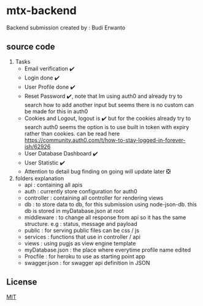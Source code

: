 # mtx-backend

Backend submission created by : Budi Erwanto

## source code

1. Tasks
   - Email verification ✔️
   - Login done ✔️
   - User Profile done ✔️
   - Reset Password ✔️, note that Im using auth0 and already try to search how to add another input but seems there is no custom can be made for this in auth0 
   - Cookies and Logout, logout is ✔️ but for the cookies already try to search auth0 seems the option is to use built in token with expiry rather than cookies. can be read here https://community.auth0.com/t/how-to-stay-logged-in-forever-ish/62926
   - User Database Dashboard ✔️
   - User Statistic ✔️
   - Attention to detail bug finding on going will update later ❎
2. folders explanation
   - api : containing all apis
   - auth : currently store configuration for auth0
   - controller : containing all controller for rendering views
   - db : to store data to db, for this submission using node-json-db. this db is stored in myDatabase.json at root
   - middleware : to change all response from api so it has the same structure. e.g : status, message and payload
   - public : for serving public files can be css / js
   - services : functions that use in controller / api
   - views : using pugjs as view engine template
   - myDatabase.json : the place where everytime profile name edited
   - Procfile : for heroku to use as starting point app
   - swagger.json : for swagger api definition in JSON

## License

[MIT](https://choosealicense.com/licenses/mit/)
